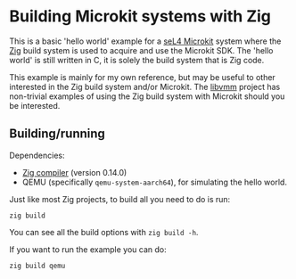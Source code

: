 # Building Microkit systems with Zig

This is a basic 'hello world' example for a [seL4 Microkit](https://github.com/seL4/microkit)
system where the [Zig](https://ziglang.org) build system is used to acquire and use the Microkit
SDK. The 'hello world' is still written in C, it is solely the build system that is Zig code.

This example is mainly for my own reference, but may be useful to other interested in the Zig
build system and/or Microkit. The [libvmm](https://github.com/au-ts/libvmm) project has non-trivial
examples of using the Zig build system with Microkit should you be interested.

## Building/running

Dependencies:
* [Zig compiler](https://ziglang.org/download/) (version 0.14.0)
* QEMU (specifically `qemu-system-aarch64`), for simulating the hello world.

Just like most Zig projects, to build all you need to do is run:
```
zig build
```

You can see all the build options with `zig build -h`.

If you want to run the example you can do:
```sh
zig build qemu
```

